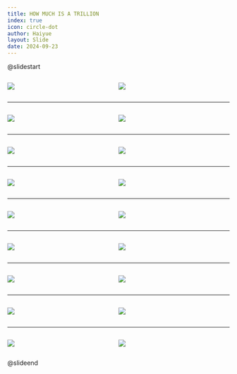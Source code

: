 ```yaml
---
title: HOW MUCH IS A TRILLION
index: true
icon: circle-dot
author: Haiyue
layout: Slide
date: 2024-09-23
---
```

 
@slidestart

<div style="display:flex">
<div style="flex:1">

![](https://raw.githubusercontent.com/yclord/reading/refs/heads/master/english/Level-M/HOW%20MUCH%20IS%20A%20TRILLION/001.webp)
</div>
<div style="flex:1">

![](https://raw.githubusercontent.com/yclord/reading/refs/heads/master/english/Level-M/HOW%20MUCH%20IS%20A%20TRILLION/002.webp)
</div>
</div>

---

<div style="display:flex">
<div style="flex:1">

![](https://raw.githubusercontent.com/yclord/reading/refs/heads/master/english/Level-M/HOW%20MUCH%20IS%20A%20TRILLION/003.webp)
</div>
<div style="flex:1">

![](https://raw.githubusercontent.com/yclord/reading/refs/heads/master/english/Level-M/HOW%20MUCH%20IS%20A%20TRILLION/004.webp)
</div>
</div>

---

<div style="display:flex">
<div style="flex:1">

![](https://raw.githubusercontent.com/yclord/reading/refs/heads/master/english/Level-M/HOW%20MUCH%20IS%20A%20TRILLION/005.webp)
</div>
<div style="flex:1">

![](https://raw.githubusercontent.com/yclord/reading/refs/heads/master/english/Level-M/HOW%20MUCH%20IS%20A%20TRILLION/006.webp)
</div>
</div>

---

<div style="display:flex">
<div style="flex:1">

![](https://raw.githubusercontent.com/yclord/reading/refs/heads/master/english/Level-M/HOW%20MUCH%20IS%20A%20TRILLION/007.webp)
</div>
<div style="flex:1">

![](https://raw.githubusercontent.com/yclord/reading/refs/heads/master/english/Level-M/HOW%20MUCH%20IS%20A%20TRILLION/008.webp)
</div>
</div>

---

<div style="display:flex">
<div style="flex:1">

![](https://raw.githubusercontent.com/yclord/reading/refs/heads/master/english/Level-M/HOW%20MUCH%20IS%20A%20TRILLION/009.webp)
</div>
<div style="flex:1">

![](https://raw.githubusercontent.com/yclord/reading/refs/heads/master/english/Level-M/HOW%20MUCH%20IS%20A%20TRILLION/010.webp)
</div>
</div>

---

<div style="display:flex">
<div style="flex:1">

![](https://raw.githubusercontent.com/yclord/reading/refs/heads/master/english/Level-M/HOW%20MUCH%20IS%20A%20TRILLION/011.webp)
</div>
<div style="flex:1">

![](https://raw.githubusercontent.com/yclord/reading/refs/heads/master/english/Level-M/HOW%20MUCH%20IS%20A%20TRILLION/012.webp)
</div>
</div>

---

<div style="display:flex">
<div style="flex:1">

![](https://raw.githubusercontent.com/yclord/reading/refs/heads/master/english/Level-M/HOW%20MUCH%20IS%20A%20TRILLION/013.webp)
</div>
<div style="flex:1">

![](https://raw.githubusercontent.com/yclord/reading/refs/heads/master/english/Level-M/HOW%20MUCH%20IS%20A%20TRILLION/014.webp)
</div>
</div>

---

<div style="display:flex">
<div style="flex:1">

![](https://raw.githubusercontent.com/yclord/reading/refs/heads/master/english/Level-M/HOW%20MUCH%20IS%20A%20TRILLION/015.webp)
</div>
<div style="flex:1">

![](https://raw.githubusercontent.com/yclord/reading/refs/heads/master/english/Level-M/HOW%20MUCH%20IS%20A%20TRILLION/016.webp)
</div>
</div>

---

<div style="display:flex">
<div style="flex:1">

![](https://raw.githubusercontent.com/yclord/reading/refs/heads/master/english/Level-M/HOW%20MUCH%20IS%20A%20TRILLION/017.webp)
</div>
<div style="flex:1">

![](https://raw.githubusercontent.com/yclord/reading/refs/heads/master/english/Level-M/HOW%20MUCH%20IS%20A%20TRILLION/018.webp)
</div>
</div>

@slideend